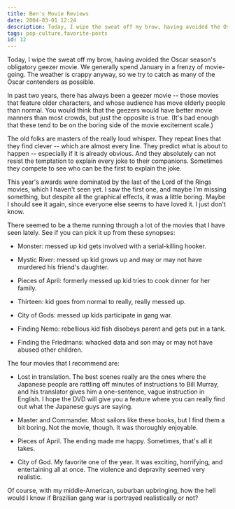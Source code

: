 ```yaml
---
title: Ben's Movie Reviews
date: 2004-03-01 12:24
description: Today, I wipe the sweat off my brow, having avoided the Oscar season's obligatory geezer movie.  We generally spend January in a frenzy of movie-going.  The weather is crappy anyway, so we try to catch as many of the Oscar contenders as possible.
tags: pop-culture,favorite-posts
id: 12
---
```

Today, I wipe the sweat off my brow, having avoided the Oscar season's obligatory geezer movie.  We generally spend January in a frenzy of movie-going.  The weather is crappy anyway, so we try to catch as many of the Oscar contenders as possible.

In past two years, there has always been a geezer movie -- those movies that feature older characters, and whose audience has move elderly people than normal.  You would think that the geezers would have better movie manners than most crowds, but just the opposite is true.  (It's bad enough that these tend to be on the boring side of the movie excitement scale.)  

The old folks are masters of the really loud whisper.  They repeat lines that they find clever -- which are almost every line.  They predict what is about to happen -- especially if it is already obvious.  And they absolutely can not resist the temptation to explain every joke to their companions.  Sometimes they compete to see who can be the first to explain the joke.

This year's awards were dominated by the last of the Lord of the Rings movies, which I haven't seen yet.  I saw the first one, and maybe I'm missing something, but despite all the graphical effects, it was a little boring.  Maybe I should see it again, since everyone else seems to have loved it.  I just don't know.

There seemed to be a theme running through a lot of the movies that I have seen lately.  See if you can pick it up from these synopses:

*  Monster:  messed up kid gets involved with a serial-killing hooker.

*  Mystic River:  messed up kid grows up and may or may not have murdered his friend's daughter.

*  Pieces of April:  formerly messed up kid tries to cook dinner for her family.

*  Thirteen:  kid goes from normal to really, really messed up.

*  City of Gods:  messed up kids participate in gang war.

*  Finding Nemo:  rebellious kid fish disobeys parent and gets put in a tank.

*  Finding the Friedmans:  whacked data and son may or may not have abused other children.


The four movies that I recommend are:

*  Lost in translation.  The best scenes really are the ones where the Japanese people are rattling off minutes of instructions to Bill Murray, and his translator gives him a one-sentence, vague instruction in English.  I hope the DVD will give you a feature where you can really find out what the Japanese guys are saying.

*  Master and Commander.  Most sailors like these books, but I find them a bit boring.  Not the movie, though.  It was thoroughly enjoyable.

*  Pieces of April.  The ending made me happy.  Sometimes, that's all it takes.

*  City of God.  My favorite one of the year.  It was exciting, horrifying, and entertaining all at once.  The violence and depravity seemed very realistic.  

Of course, with my middle-American, suburban upbringing, how the hell would I know if Brazilian gang war is portrayed realistically or not?

